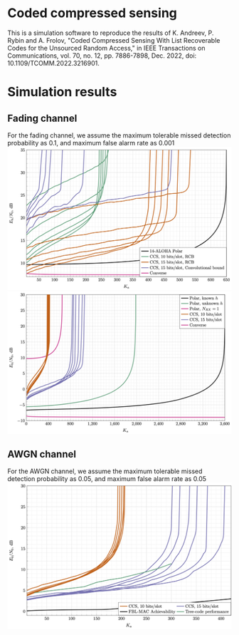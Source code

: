 # Coded compressed sensing
This is a simulation software to reproduce the results of K. Andreev, P. Rybin and A. Frolov, "Coded Compressed Sensing With List Recoverable Codes for the Unsourced Random Access," in IEEE Transactions on Communications, vol. 70, no. 12, pp. 7886-7898, Dec. 2022, doi: 10.1109/TCOMM.2022.3216901.

# Simulation results
## Fading channel

For the fading channel, we assume the maximum tolerable missed detection probability as 0.1, and maximum false alarm rate as 0.001
![Single-antenna simulation results](tikz/plot_N1.png) 
![8-MIMO simulation results](tikz/plot_N8.png) 
## AWGN channel
For the AWGN channel, we assume the maximum tolerable missed detection probability as 0.05, and maximum false alarm rate as 0.05
![AWGN simulation results](tikz/plot_AWGN.png) 
